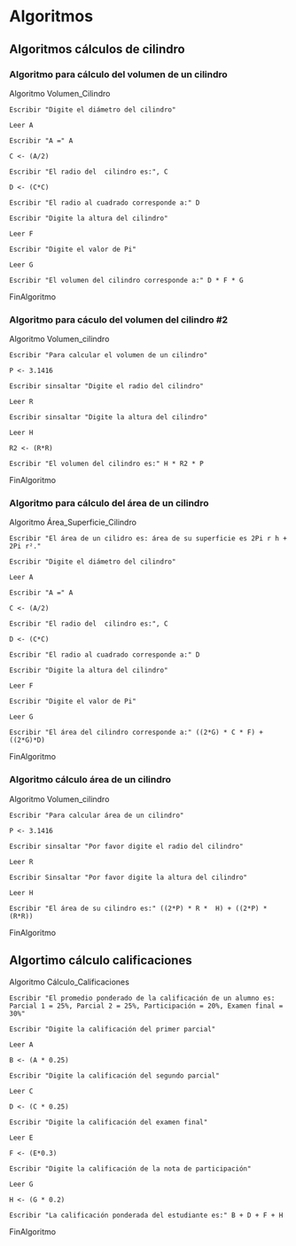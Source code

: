 # Algoritmos

## Algoritmos cálculos de cilindro 

### Algoritmo para cálculo del volumen de un cilindro 

Algoritmo Volumen_Cilindro

	Escribir "Digite el diámetro del cilindro"
	
	Leer A
	
	Escribir "A =" A
	
	C <- (A/2)
	
	Escribir "El radio del  cilindro es:", C 
	
	D <- (C*C)
	
	Escribir "El radio al cuadrado corresponde a:" D
	
	Escribir "Digite la altura del cilindro"
	
	Leer F
	
	Escribir "Digite el valor de Pi" 
	
	Leer G 
	
	Escribir "El volumen del cilindro corresponde a:" D * F * G
	
FinAlgoritmo

### Algoritmo para cáculo del volumen del cilindro #2

Algoritmo Volumen_cilindro
	
	Escribir "Para calcular el volumen de un cilindro"
	
	P <- 3.1416
	
	Escribir sinsaltar "Digite el radio del cilindro"
	
	Leer R
	
	Escribir sinsaltar "Digite la altura del cilindro"
	
	Leer H 
	
	R2 <- (R*R)
	
	Escribir "El volumen del cilindro es:" H * R2 * P 
FinAlgoritmo

### Algoritmo para cálculo del área de un cilindro 

Algoritmo Área_Superficie_Cilindro

	Escribir "El área de un cilidro es: área de su superficie es 2Pi r h + 2Pi r²."
	
	Escribir "Digite el diámetro del cilindro"
	
	Leer A
	
	Escribir "A =" A
	
	C <- (A/2)
	
	Escribir "El radio del  cilindro es:", C 
	
	D <- (C*C)
	
	Escribir "El radio al cuadrado corresponde a:" D
	
	Escribir "Digite la altura del cilindro"
	
	Leer F
	
	Escribir "Digite el valor de Pi" 
	
	Leer G
	
	Escribir "El área del cilindro corresponde a:" ((2*G) * C * F) + ((2*G)*D)
	
FinAlgoritmo

### Algoritmo cálculo área de un cilindro 

Algoritmo Volumen_cilindro
	
	Escribir "Para calcular área de un cilindro"
	
	P <- 3.1416 
	
	Escribir sinsaltar "Por favor digite el radio del cilindro"
	
	Leer R
	
	Escribir Sinsaltar "Por favor digite la altura del cilindro"
	
	Leer H 
	
	Escribir "El área de su cilindro es:" ((2*P) * R *  H) + ((2*P) * (R*R)) 

FinAlgoritmo

## Algortimo cálculo calificaciones 

Algoritmo Cálculo_Calificaciones

	Escribir "El promedio ponderado de la calificación de un alumno es: Parcial 1 = 25%, Parcial 2 = 25%, Participación = 20%, Examen final = 30%"
	
	Escribir "Digite la calificación del primer parcial"
	
	Leer A
	
	B <- (A * 0.25)
	
	Escribir "Digite la calificación del segundo parcial" 
	
	Leer C
	
	D <- (C * 0.25)
	
	Escribir "Digite la calificación del examen final"
	
	Leer E
	
	F <- (E*0.3)
	
	Escribir "Digite la calificación de la nota de participación"
	
	Leer G
	
	H <- (G * 0.2)
	
	Escribir "La calificación ponderada del estudiante es:" B + D + F + H

FinAlgoritmo
